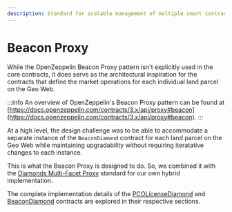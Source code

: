 ```yaml
---
description: Standard for scalable management of multiple smart contract instances
---
```


# Beacon Proxy

While the OpenZeppelin Beacon Proxy pattern isn't explicitly used in the core contracts, it does serve as the architectural inspiration for the contracts that define the market operations for each individual land parcel on the Geo Web.

:::info
An overview of OpenZeppelin's Beacon Proxy pattern can be found at [https://docs.openzeppelin.com/contracts/3.x/api/proxy#beacon](https://docs.openzeppelin.com/contracts/3.x/api/proxy#beacon).
:::

At a high level, the design challenge was to be able to accommodate a separate instance of the `BeaconDiamond` contract for each land parcel on the Geo Web while maintaining upgradability without requiring iteratative changes to each instance.&#x20;

This is what the Beacon Proxy is designed to do. So, we combined it with the [Diamonds Multi-Facet Proxy](./diamonds-multi-facet-proxy-eip-2535) standard for our own hybrid implementation.

The complete implementation details of the [PCOLicenseDiamond](../pcolicensediamond/) and [BeaconDiamond](../beacondiamond/) contracts are explored in their respective sections.&#x20;
